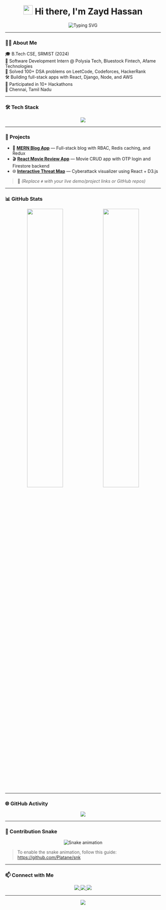 <h1 align="center">
  <img src="https://media.giphy.com/media/hvRJCLFzcasrR4ia7z/giphy.gif" width="30px" />
  Hi there, I'm Zayd Hassan
</h1>

<p align="center">
  <img src="https://readme-typing-svg.herokuapp.com?font=Fira+Code&weight=500&size=24&duration=2000&pause=1000&color=F7F7F7&center=true&vCenter=true&width=500&lines=Full+Stack+Developer;React+%7C+Django+%7C+Node+Enthusiast;AWS+Practitioner+%7C+CI%2FCD+Lover;Open+Source+Contributor+%7C+Hackathon+Builder" alt="Typing SVG" />
</p>

---

### 🧑‍💻 About Me

🎓 B.Tech CSE, SRMIST (2024)  
💼 Software Development Intern @ Polysia Tech, Bluestock Fintech, Afame Technologies  
🧠 Solved 100+ DSA problems on LeetCode, Codeforces, HackerRank  
🛠️ Building full-stack apps with React, Django, Node, and AWS  
🚀 Participated in 10+ Hackathons  
📍 Chennai, Tamil Nadu

---

### 🛠️ Tech Stack

<p align="center">
  <img src="https://skillicons.dev/icons?i=html,css,js,ts,react,nextjs,nodejs,express,django,python,cpp,tailwind,bootstrap,mongodb,mysql,firebase,git,github,postman,aws" />
</p>

---

### 🚀 Projects

- 🔐 **[MERN Blog App](#)** — Full-stack blog with RBAC, Redis caching, and Redux  
- 🎬 **[React Movie Review App](#)** — Movie CRUD app with OTP login and Firestore backend  
- 🌐 **[Interactive Threat Map](#)** — Cyberattack visualizer using React + D3.js  

> 📎 *(Replace `#` with your live demo/project links or GitHub repos)*

---

### 📊 GitHub Stats

<p align="center">
  <img width="48%" src="https://github-readme-stats.vercel.app/api?username=zaydhassan&show_icons=true&theme=radical" />
  <img width="48%" src="https://github-readme-streak-stats.herokuapp.com/?user=zaydhassan&theme=radical" />
</p>

---

### 🌐 GitHub Activity

<p align="center">
  <img src="https://github-readme-activity-graph.vercel.app/graph?username=zaydhassan&theme=github-compact&hide_border=true" />
</p>

---

### 🐍 Contribution Snake

<p align="center">
  <img src="https://github.com/zaydhassan/zaydhassan/raw/output/github-contribution-grid-snake.svg" alt="Snake animation" />
</p>

> To enable the snake animation, follow this guide:  
> https://github.com/Platane/snk

---

### 📫 Connect with Me

<p align="center">
  <a href="https://linkedin.com/in/zaydhassan" target="_blank">
    <img src="https://img.shields.io/badge/LinkedIn-0077B5?style=for-the-badge&logo=linkedin&logoColor=white" />
  </a>
  <a href="mailto:zaydthirteen@gmail.com">
    <img src="https://img.shields.io/badge/Gmail-D14836?style=for-the-badge&logo=gmail&logoColor=white" />
  </a>
  <a href="https://github.com/zaydhassan">
    <img src="https://img.shields.io/badge/GitHub-000?style=for-the-badge&logo=github&logoColor=white" />
  </a>
</p>

---

<p align="center">
  <img src="https://komarev.com/ghpvc/?username=zaydhassan&label=Profile+Views&color=blueviolet&style=flat-square" />
</p>
